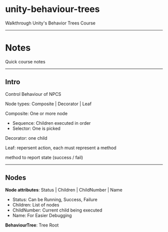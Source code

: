 # unity-behaviour-trees

Walkthrough Unity's Behavior Trees Course

---

# Notes

Quick course notes

---

## Intro

Control Behaviour of NPCS

Node types: Composite | Decorator | Leaf

Composite: One or more node

- Sequence: Children executed in order
- Selector: One is picked

Decorator: one child

Leaf: repersent action, each must represent a method

method to report state (success / fail)

---

## Nodes

**Node attributes**: Status | Children | ChildNumber | Name

- Status: Can be Running, Success, Failure
- Children: List of nodes
- ChildNumber: Current child being executed
- Name: For Easier Debugging

**BehaviourTree**: Tree Root
